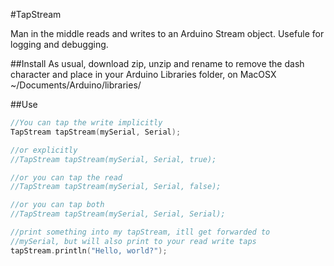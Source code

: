 #TapStream

Man in the middle reads and writes to an Arduino Stream object. Usefule for logging and debugging.

##Install
As usual, download zip, unzip and rename to remove the dash character and place in your Arduino Libraries folder, on MacOSX ~/Documents/Arduino/libraries/

##Use
```cpp
//You can tap the write implicitly
TapStream tapStream(mySerial, Serial);

//or explicitly
//TapStream tapStream(mySerial, Serial, true);

//or you can tap the read
//TapStream tapStream(mySerial, Serial, false);

//or you can tap both
//TapStream tapStream(mySerial, Serial, Serial);
```

```cpp
//print something into my tapStream, itll get forwarded to
//mySerial, but will also print to your read write taps
tapStream.println("Hello, world?");
```
